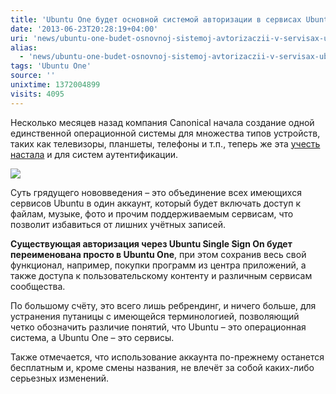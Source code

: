 ```yaml
---
title: 'Ubuntu One будет основной системой авторизации в сервисах Ubuntu'
date: '2013-06-23T20:28:19+04:00'
uri: 'news/ubuntu-one-budet-osnovnoj-sistemoj-avtorizaczii-v-servisax-ubuntu'
alias: 
  - 'news/ubuntu-one-budet-osnovnoj-sistemoj-avtorizaczii-v-servisax-ubuntu.html'
tags: 'Ubuntu One'
source: ''
unixtime: 1372004899
visits: 4095
---
```

Несколько месяцев назад компания Canonical начала создание одной единственной операционной системы для множества типов устройств, таких как телевизоры, планшеты, телефоны и т.п., теперь же эта [учесть настала](http://fridge.ubuntu.com/2013/06/21/improving-web-services-for-ubuntu/) и для систем аутентификации.

[![](img/2013/06/23/20-00/ubuntu-one-logo-5987261491-o.jpg)](img/2013/06/23/20-00/ubuntu-one-logo-5987261491-o.jpg)

Суть грядущего нововведения – это объединение всех имеющихся сервисов Ubuntu в один аккаунт, который будет включать доступ к файлам, музыке, фото и прочим поддерживаемым сервисам, что позволит избавиться от лишних учётных записей.

**Существующая авторизация через Ubuntu Single Sign On будет переименована просто в Ubuntu One**, при этом сохранив весь свой функционал, например, покупки программ из центра приложений, а также доступа к пользовательскому контенту и различным сервисам сообщества.

По большому счёту, это всего лишь ребрендинг, и ничего больше, для устранения путаницы с имеющейся терминологией, позволяющий четко обозначить различие понятий, что Ubuntu – это операционная система, а Ubuntu One – это сервисы.

Также отмечается, что использование аккаунта по-прежнему останется бесплатным и, кроме смены названия, не влечёт за собой каких-либо серьезных изменений.
